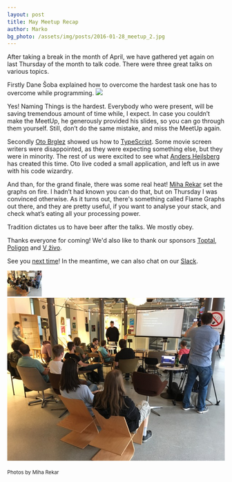 ```yaml
---
layout: post
title: May Meetup Recap
author: Marko
bg_photo: /assets/img/posts/2016-01-28_meetup_2.jpg
---
```


After taking a break in the month of April, we have gathered yet again on last Thursday of the month to talk code. There were three great talks on various topics.

Firstly Dane Šoba explained how to overcome the hardest task one has to overcome while programming.
<img src="http://images.techhive.com/images/idge/imported/article/itw/2013/10/23/programmers_hardest_tasks-600x700-100521914-orig.jpg">

Yes! Naming Things is the hardest.
Everybody who were present, will be saving tremendous amount of time while, I expect.
In case you couldn’t make the MeetUp, he generously provided his slides, so you can go through them yourself. Still, don’t do the same mistake, and miss the MeetUp again.
<script async class="speakerdeck-embed" data-id="11d7cb4c7f304586b56dfcf9f7003bf8" data-ratio="1.33333333333333" src="//speakerdeck.com/assets/embed.js"></script>

Secondly [Oto Brglez](http://otobrglez.opalab.com) showed us how to [TypeScript](https://www.typescriptlang.org/). Some movie screen writers were disappointed, as they were expecting something else, but they were in minority. The rest of us were excited to see what [Anders Hejlsberg](https://github.com/ahejlsberg) has created this time. Oto live coded a small application, and left us in awe with his code wizardry.


And than, for the grand finale, there was some real heat! [Miha Rekar](http://twitter.com/mr_foto) set the graphs on fire. I hadn’t had known you can do that, but on Thursday I was convinced otherwise. As it turns out, there's something called Flame Graphs out there, and they are pretty useful, if you want to analyse your stack, and check what’s eating all your processing power.
<script async class="speakerdeck-embed" data-id="acc63ab216464c719162f38c3620676a" data-ratio="1.33333333333333" src="//speakerdeck.com/assets/embed.js"></script>

Tradition dictates us to have beer after the talks. We mostly obey.

Thanks everyone for coming! We'd also like to thank our sponsors [Toptal](http://www.toptal.com), [Poligon](http://www.poligon.si) and [V živo](http://vzivo.si).

See you [next time](http://www.meetup.com/RubySlovenia/)! In the meantime, we can also chat on our [Slack](http://slack.rug.si/).

<div class="gallery">
  <a href="/assets/img/posts/2016-05-26-meetup-1.jpg" target="_blank">
    <img src="/assets/img/posts/2016-05-26-meetup-1.jpg" alt="Ruby meetup - May 2016">
  </a>

  <a href="/assets/img/posts/2016-05-26-meetup-2.jpg" target="_blank">
    <img src="/assets/img/posts/2016-05-26-meetup-2.jpg" alt="Ruby meetup - May 2016">
  </a>

  <small>Photos by Miha Rekar</small>
</div>
